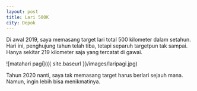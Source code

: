 ```yaml
---
layout: post
title: Lari 500K
city: Depok
---
```


Di awal 2019, saya memasang target lari total 500 kilometer dalam setahun. Hari ini, penghujung tahun telah tiba, tetapi separuh targetpun tak sampai. Hanya sekitar 219 kilometer saja yang tercatat di gawai. 

![matahari pagi]({{ site.baseurl }}/images/laripagi.jpg)

Tahun 2020 nanti, saya tak memasang target harus berlari sejauh mana. Namun, ingin lebih bisa menikmatinya.

